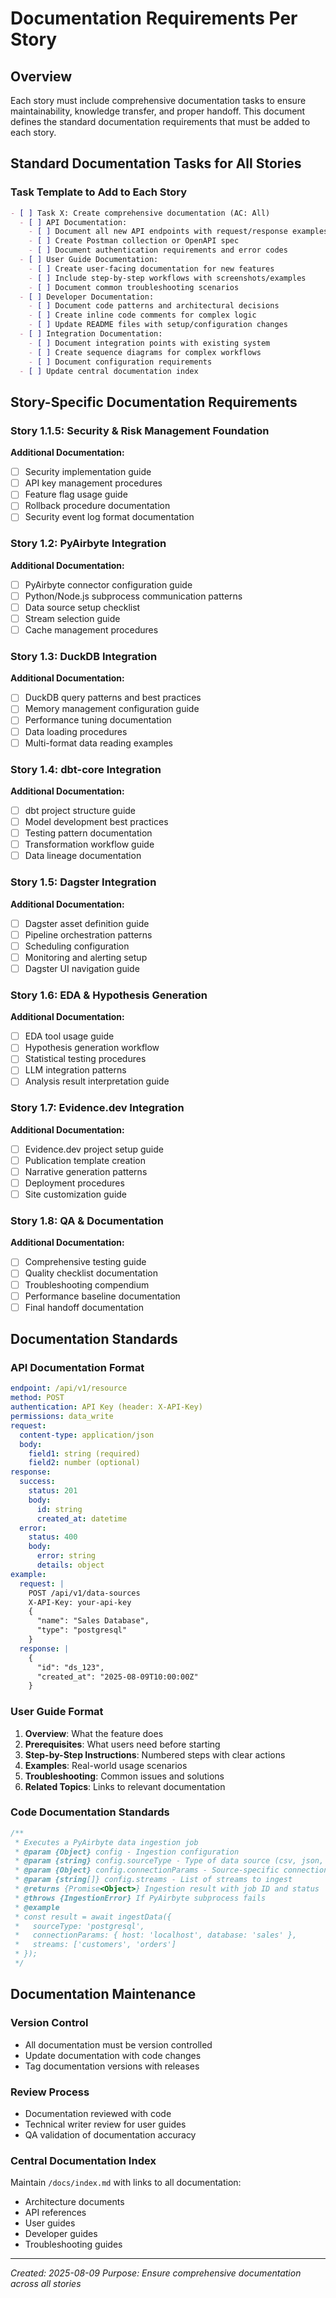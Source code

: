 # Documentation Requirements Per Story

## Overview

Each story must include comprehensive documentation tasks to ensure maintainability, knowledge transfer, and proper handoff. This document defines the standard documentation requirements that must be added to each story.

## Standard Documentation Tasks for All Stories

### Task Template to Add to Each Story

```markdown
- [ ] Task X: Create comprehensive documentation (AC: All)
  - [ ] API Documentation:
    - [ ] Document all new API endpoints with request/response examples
    - [ ] Create Postman collection or OpenAPI spec
    - [ ] Document authentication requirements and error codes
  - [ ] User Guide Documentation:
    - [ ] Create user-facing documentation for new features
    - [ ] Include step-by-step workflows with screenshots/examples
    - [ ] Document common troubleshooting scenarios
  - [ ] Developer Documentation:
    - [ ] Document code patterns and architectural decisions
    - [ ] Create inline code comments for complex logic
    - [ ] Update README files with setup/configuration changes
  - [ ] Integration Documentation:
    - [ ] Document integration points with existing system
    - [ ] Create sequence diagrams for complex workflows
    - [ ] Document configuration requirements
  - [ ] Update central documentation index
```

## Story-Specific Documentation Requirements

### Story 1.1.5: Security & Risk Management Foundation
**Additional Documentation:**
- [ ] Security implementation guide
- [ ] API key management procedures
- [ ] Feature flag usage guide
- [ ] Rollback procedure documentation
- [ ] Security event log format documentation

### Story 1.2: PyAirbyte Integration
**Additional Documentation:**
- [ ] PyAirbyte connector configuration guide
- [ ] Python/Node.js subprocess communication patterns
- [ ] Data source setup checklist
- [ ] Stream selection guide
- [ ] Cache management procedures

### Story 1.3: DuckDB Integration
**Additional Documentation:**
- [ ] DuckDB query patterns and best practices
- [ ] Memory management configuration guide
- [ ] Performance tuning documentation
- [ ] Data loading procedures
- [ ] Multi-format data reading examples

### Story 1.4: dbt-core Integration
**Additional Documentation:**
- [ ] dbt project structure guide
- [ ] Model development best practices
- [ ] Testing pattern documentation
- [ ] Transformation workflow guide
- [ ] Data lineage documentation

### Story 1.5: Dagster Integration
**Additional Documentation:**
- [ ] Dagster asset definition guide
- [ ] Pipeline orchestration patterns
- [ ] Scheduling configuration
- [ ] Monitoring and alerting setup
- [ ] Dagster UI navigation guide

### Story 1.6: EDA & Hypothesis Generation
**Additional Documentation:**
- [ ] EDA tool usage guide
- [ ] Hypothesis generation workflow
- [ ] Statistical testing procedures
- [ ] LLM integration patterns
- [ ] Analysis result interpretation guide

### Story 1.7: Evidence.dev Integration
**Additional Documentation:**
- [ ] Evidence.dev project setup guide
- [ ] Publication template creation
- [ ] Narrative generation patterns
- [ ] Deployment procedures
- [ ] Site customization guide

### Story 1.8: QA & Documentation
**Additional Documentation:**
- [ ] Comprehensive testing guide
- [ ] Quality checklist documentation
- [ ] Troubleshooting compendium
- [ ] Performance baseline documentation
- [ ] Final handoff documentation

## Documentation Standards

### API Documentation Format
```yaml
endpoint: /api/v1/resource
method: POST
authentication: API Key (header: X-API-Key)
permissions: data_write
request:
  content-type: application/json
  body:
    field1: string (required)
    field2: number (optional)
response:
  success:
    status: 201
    body:
      id: string
      created_at: datetime
  error:
    status: 400
    body:
      error: string
      details: object
example:
  request: |
    POST /api/v1/data-sources
    X-API-Key: your-api-key
    {
      "name": "Sales Database",
      "type": "postgresql"
    }
  response: |
    {
      "id": "ds_123",
      "created_at": "2025-08-09T10:00:00Z"
    }
```

### User Guide Format
1. **Overview**: What the feature does
2. **Prerequisites**: What users need before starting
3. **Step-by-Step Instructions**: Numbered steps with clear actions
4. **Examples**: Real-world usage scenarios
5. **Troubleshooting**: Common issues and solutions
6. **Related Topics**: Links to relevant documentation

### Code Documentation Standards
```javascript
/**
 * Executes a PyAirbyte data ingestion job
 * @param {Object} config - Ingestion configuration
 * @param {string} config.sourceType - Type of data source (csv, json, database)
 * @param {Object} config.connectionParams - Source-specific connection parameters
 * @param {string[]} config.streams - List of streams to ingest
 * @returns {Promise<Object>} Ingestion result with job ID and status
 * @throws {IngestionError} If PyAirbyte subprocess fails
 * @example
 * const result = await ingestData({
 *   sourceType: 'postgresql',
 *   connectionParams: { host: 'localhost', database: 'sales' },
 *   streams: ['customers', 'orders']
 * });
 */
```

## Documentation Maintenance

### Version Control
- All documentation must be version controlled
- Update documentation with code changes
- Tag documentation versions with releases

### Review Process
- Documentation reviewed with code
- Technical writer review for user guides
- QA validation of documentation accuracy

### Central Documentation Index
Maintain `/docs/index.md` with links to all documentation:
- Architecture documents
- API references
- User guides
- Developer guides
- Troubleshooting guides

---
*Created: 2025-08-09*
*Purpose: Ensure comprehensive documentation across all stories*